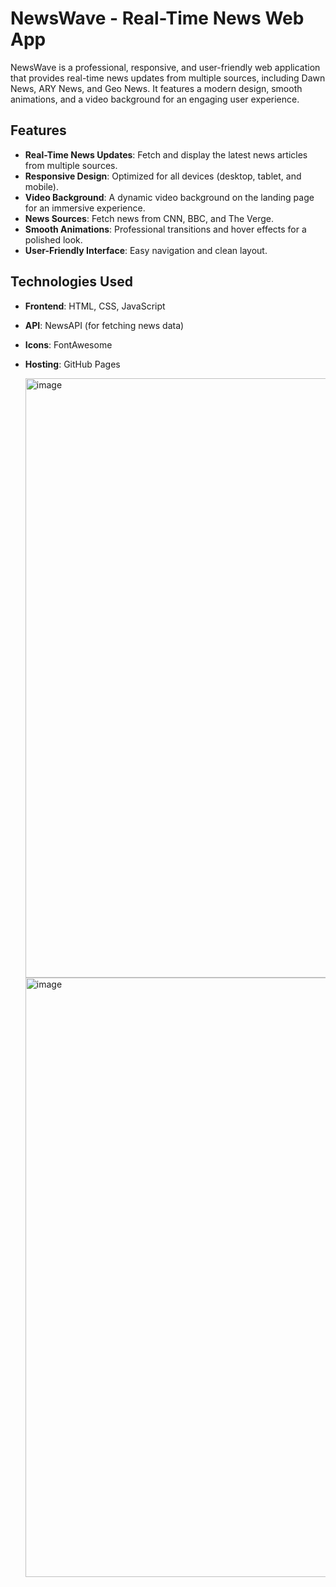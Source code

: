 # NewsWave - Real-Time News Web App

NewsWave is a professional, responsive, and user-friendly web application that provides real-time news updates from multiple sources, including Dawn News, ARY News, and Geo News. It features a modern design, smooth animations, and a video background for an engaging user experience.

## Features

- **Real-Time News Updates**: Fetch and display the latest news articles from multiple sources.
- **Responsive Design**: Optimized for all devices (desktop, tablet, and mobile).
- **Video Background**: A dynamic video background on the landing page for an immersive experience.
- **News Sources**: Fetch news from CNN, BBC, and The Verge.
- **Smooth Animations**: Professional transitions and hover effects for a polished look.
- **User-Friendly Interface**: Easy navigation and clean layout.

## Technologies Used

- **Frontend**: HTML, CSS, JavaScript
- **API**: NewsAPI (for fetching news data)
- **Icons**: FontAwesome
- **Hosting**: GitHub Pages

  <img width="959" alt="image" src="https://github.com/user-attachments/assets/03a11110-7757-49a1-82fe-bf63ce16a207" />
  <img width="959" alt="image" src="https://github.com/user-attachments/assets/377ec314-b69e-4816-9688-4f44e8b7d8b5" />


